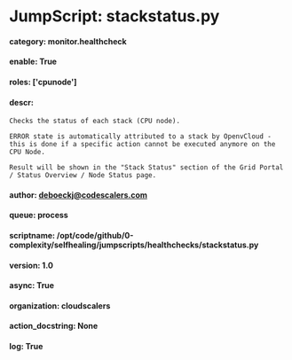 
# JumpScript: stackstatus.py
        
#### category: monitor.healthcheck
#### enable: True
#### roles: ['cpunode']
#### descr: 
```
Checks the status of each stack (CPU node).

ERROR state is automatically attributed to a stack by OpenvCloud - this is done if a specific action cannot be executed anymore on the CPU Node.

Result will be shown in the "Stack Status" section of the Grid Portal / Status Overview / Node Status page.

```
#### author: deboeckj@codescalers.com
#### queue: process
#### scriptname: /opt/code/github/0-complexity/selfhealing/jumpscripts/healthchecks/stackstatus.py
#### version: 1.0
#### async: True
#### organization: cloudscalers
#### action_docstring: None
#### log: True